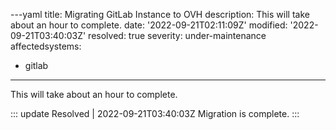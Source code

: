---yaml
title: Migrating GitLab Instance to OVH
description: This will take about an hour to complete.
date: '2022-09-21T02:11:09Z'
modified: '2022-09-21T03:40:03Z'
resolved: true
severity: under-maintenance
affectedsystems:
  - gitlab
---
This will take about an hour to complete.

::: update Resolved | 2022-09-21T03:40:03Z
Migration is complete.
:::

